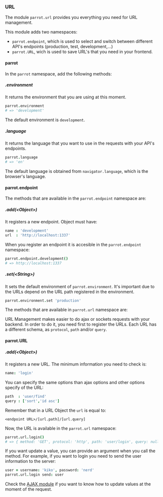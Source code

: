 ### URL

The module `parrot.url` provides you everything you need for URL management.

This module adds two namespaces:

* `parrot.endpoint`, which is used to select and switch between different API's endpoints (production, test, development,...)
* `parrot.URL`, wich is used to save URL's that you need in your frontend.

#### parrot

In the `parrot` namespace, add the following methods:

##### .environment

It returns the environment that you are using at this moment.

```coffee
parrot.environment
# => 'development'
```

The default environment is `development`.

##### .language

It returns the language that you want to use in the requests with your API's endpoints.

```coffee
parrot.language
# => 'en'
```

The default language is obtained from `navigator.language`, which is the browser's language.

#### parrot.endpoint

The methods that are available in the `parrot.endpoint` namespace are:

##### .add(&lt;Object&gt;)

It registers a new endpoint. Object must have:

```coffee
name : 'development'
url  : 'http://localhost:1337'
```

When you register an endpoint it is accesible in the `parrot.endpoint` namespace:

```coffee
parrot.endpoint.development()
# => http://localhost:1337
```

##### .set(&lt;String&gt;)

It sets the default environment of `parrot.environment`. It's important due to the URLs depend on the URL path registered in the environment.

```coffee
parrot.environment.set 'production'
```

The methods that are available in `parrot.url` namespace are:

URL Management makes easier to do ajax or sockets requests with your backend. In order to do it, you need first to register the URLs. Each URL has a different schema, as `protocol`, `path` and/or `query`.

#### parrot.URL

##### .add(&lt;Object&gt;)

It registers a new URL. The minimum information you need to check is:

```coffee
name: 'login'
```

You can specify the same options than ajax options and other options specify of the URL:

```coffee
path  : 'user/find'
query : ['sort','id asc']
```

Remember that in a URL Object the `url` is equal to:

```
<endpoint URL>/[url.path]/[url.query]
```

Now, the URL is available in the `parrot.url` namespace:

```coffee
parrot.url.login()
# => { method: 'GET', protocol: 'http', path: 'user/login', query: null }
```

If you want update a value, you can provide an argument when you call the method. For example, if you want to login you need to send the user information to the server:

```coffee
user = username: 'kiko', password: 'nerd'
parrot.url.login send: user
```

Check the [AJAX module](https://github.com/sailorjs/parrotjs/blob/beta/documentation/parrot.ajax.md) if you want to know how to update values at the moment of the request.
